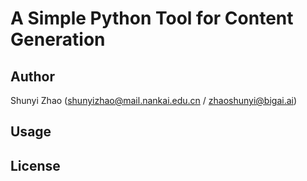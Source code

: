 # A Simple Python Tool for Content Generation

## Author
Shunyi Zhao (shunyizhao@mail.nankai.edu.cn / zhaoshunyi@bigai.ai)

## Usage

## License

